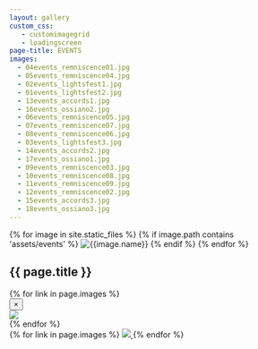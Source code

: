 ```yaml
---
layout: gallery
custom_css:
   - customimagegrid
   - loadingscreen
page-title: EVENTS
images:
  - 04events_remniscence01.jpg
  - 05events_remniscence04.jpg
  - 02events_lightsfest1.jpg
  - 01events_lightsfest2.jpg
  - 13events_accords1.jpg
  - 16events_ossiano2.jpg
  - 06events_remniscence05.jpg
  - 07events_remniscence07.jpg
  - 08events_remniscence06.jpg
  - 03events_lightsfest3.jpg
  - 14events_accords2.jpg
  - 17events_ossiano1.jpg
  - 09events_remniscence03.jpg
  - 10events_remniscence08.jpg
  - 11events_remniscence09.jpg
  - 12events_remniscence02.jpg
  - 15events_accords3.jpg
  - 18events_ossiano3.jpg
---
```

<!--comment-->
<section class="mobile-photos">
{% for image in site.static_files %}
	{% if image.path contains 'assets/events' %}
		<img src="{{image.path}}" alt="{{image.name}}" id="index{{forloop.index}}" class="mobile-photos mobile-noclick"/>
	{% endif %}
{% endfor %}
</section>
<section id="modal">
	<h1> {{ page.title }} </h1>
	{% for link in page.images %}
	    <div class="modal fade" tabindex="-1" role="dialog" id="index{{forloop.index}}">
		  <div class="modal-dialog modal-lg">
		    <div class="modal-content">
			    <div class="modal-header">
			        <button type="button" class="close" data-dismiss="modal" aria-label="Close"><span aria-hidden="true">&times;</span></button>
			    </div>
				<img src="/assets/events/{{ page.permalink }}{{ link }}" id="{{image.path}}"/>
			</div><!-- /.modal-content -->
		  </div><!-- /.modal-dialog -->
		</div><!-- /.modal -->
	{% endfor %}
</section>
<section id="photos" class ="photos">
{% for link in page.images %}
    <a href="#index{{forloop.index}}" data-toggle="modal" data-target="#index{{forloop.index}}" class="mobile-noclick">
		<img src="/assets/events/{{ page.permalink }}{{ link }}" id="index{{forloop.index}}"/>
	</a>
	{% endfor %}
</section>